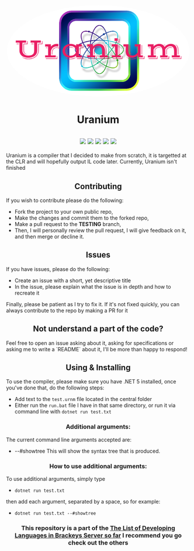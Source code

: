 <h1 align="center" style="position: relative;">
<img width="500" style="border-radius: 50%;" src="UraniumLogo.png" alt="Uranium Logo" /></h1>
<h1 align="center"> Uranium </h1>
<h2 align="center"> <img src="https://img.shields.io/github/workflow/status/Juptian/Uranium/Windows?label=Windows%20Build&style=plastic"/> 
  <img src="https://img.shields.io/github/workflow/status/Juptian/Uranium/MacOS?label=MacOS%20Build&style=plastic"/>
  <img src="https://img.shields.io/github/workflow/status/Juptian/Uranium/Ubuntu?label=Ubuntu&style=plastic"/>
  <img src="https://img.shields.io/badge/Language-C%23-success?color=success&style=plastic"/> 
  <img src="https://img.shields.io/github/license/Juptian/Uranium?color=success&style=plastic"/>
</h2>
Uranium is a compiler that I decided to make from scratch, it is targetted at the CLR and will hopefully output IL code later. Currently, Uranium isn't finished

<h2 align="center"> Contributing </h2>

If you wish to contribute please do the following:
* Fork the project to your own public repo,
* Make the changes and commit them to the forked repo,
* Make a pull request to the **TESTING** branch,
* Then, I will personally review the pull request, I will give feedback on it, and then merge or decline it.

<h2 align="center"> Issues </h2>

If you have issues, please do the following:
* Create an issue with a short, yet descriptive title
* In the issue, please explain what the issue is in depth and how to recreate it

Finally, please be patient as I try to fix it. If it's not fixed quickly, you can always contribute to the repo by making a PR for it

<h2 align="center"> Not understand a part of the code? </h2>
Feel free to open an issue asking about it, asking for specifications or asking me to write a `README` about it, I'll be more than happy to respond!

<h2 align="center"> Using & Installing </h2>

To use the compiler, please make sure you have .NET 5 installed, once you've done that, do the following steps:
* Add text to the ` test.urnm ` file located in the central folder
* Either run the ` run.bat ` file I have in that same directory, or run it via command line with ` dotnet run test.txt `

<h3 align="center"> Additional arguments: </h3>
The current command line arguments accepted are:

* --#showtree
This will show the syntax tree that is produced.

<h3 align="center"> How to use additional arguments: </h3>
To use additional arguments, simply type 

* `dotnet run test.txt` 
 
then add each argument, separated by a space, so for example:

* ` dotnet run test.txt --#showtree `


<h3 align="center">This repository is a part of the <b><a href="https://github.com/salty-sweet/TLoDLiBSsf">The List of Developing Languages in Brackeys Server so far</a> I recommend you go check out the others</h4>

